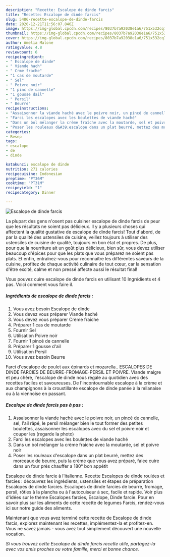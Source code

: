 ```yaml
---
description: "Recette: Escalope de dinde farcis"
title: "Recette: Escalope de dinde farcis"
slug: 5486-recette-escalope-de-dinde-farcis
date: 2020-12-21T11:56:07.846Z
image: https://img-global.cpcdn.com/recipes/8037b7a92038e1a6/751x532cq70/escalope-de-dinde-farcis-photo-principale-de-la-recette.jpg
thumbnail: https://img-global.cpcdn.com/recipes/8037b7a92038e1a6/751x532cq70/escalope-de-dinde-farcis-photo-principale-de-la-recette.jpg
cover: https://img-global.cpcdn.com/recipes/8037b7a92038e1a6/751x532cq70/escalope-de-dinde-farcis-photo-principale-de-la-recette.jpg
author: Amelia Malone
ratingvalue: 4.8
reviewcount: 6
recipeingredient:
- " Escalope de dinde"
- " Viande hach"
- " Crme frache"
- "1 cas de moutarde"
- " Sel"
- " Poivre noir"
- "1 pinc de cannelle"
- "1 gousse dail"
- " Persil"
- " Beurre"
recipeinstructions:
- "Assaisonner la viande haché avec le poivre noir, un pincé de cannelle, sel, l&#39;ail râpé, le persil mélanger bien le tout former des petites boulettes, assaisonner les escalopes avec du sel et poivre noir et couper les (regarde la photo)"
- "Farci les escalopes avec les boulettes de viande haché"
- "Dans un bol mélanger la crème fraîche avec la moutarde, sel et poivre noir"
- "Poser les rouleaux d&#39;escalope dans un plat beurré, mettez des morceaux de beurre, puis la crème que vous avez préparé, faiee cuire dans un four près chauffer a 180° bon appétit"
categories:
- Resep
tags:
- escalope
- de
- dinde

katakunci: escalope de dinde 
nutrition: 271 calories
recipecuisine: Indonesian
preptime: "PT36M"
cooktime: "PT31M"
recipeyield: "1"
recipecategory: Dinner

---
```



![Escalope de dinde farcis](https://img-global.cpcdn.com/recipes/8037b7a92038e1a6/751x532cq70/escalope-de-dinde-farcis-photo-principale-de-la-recette.jpg)

La plupart des gens n'osent pas cuisiner escalope de dinde farcis de peur que les résultats ne soient pas délicieux. Il y a plusieurs choses qui affectent la qualité gustative de escalope de dinde farcis! Tout d'abord, de par la qualité des ustensiles de cuisine, veillez toujours à utiliser des ustensiles de cuisine de qualité, toujours en bon état et propres. De plus, pour que la nourriture ait un goût plus délicieux, bien sûr, vous devez utiliser beaucoup d'épices pour que les plats que vous préparez ne soient pas plats. Et enfin, entraînez-vous pour reconnaître les différentes saveurs de la cuisine, profitez de chaque activité culinaire de tout cœur, car la sensation d'être excité, calme et non pressé affecte aussi le résultat final!

<!--inarticleads1-->

Vous pouvez cuire escalope de dinde farcis en utilisant 10 Ingrédients et 4 pas. Voici comment vous faire il.

##### Ingrédients de escalope de dinde farcis :

1. Vous avez besoin  Escalope de dinde
1. Vous devez vous préparer  Viande haché
1. Vous devez vous préparer  Crème fraîche
1. Préparer 1 cas de moutarde
1. Fournir  Sel
1. Utilisation  Poivre noir
1. Fournir 1 pincé de cannelle
1. Préparer 1 gousse d&#39;ail
1. Utilisation  Persil
1. Vous avez besoin  Beurre


Farci d&#39;escalope de poulet aux épinards et mozarella.. ESCALOPES DE DINDE FARCIES DE BEURRE-FROMAGE-PERSIL ET POIVRE. Viande maigre et peu chère, l&#39;escalope de dinde nous régale au quotidien avec des recettes faciles et savoureuses. De l&#39;incontournable escalope à la crème et aux champignons à la croustillante escalope de dinde panée à la milanaise ou à la viennoise en passant. 

<!--inarticleads2-->

##### Escalope de dinde farcis pas à pas :

1. Assaisonner la viande haché avec le poivre noir, un pincé de cannelle, sel, l&#39;ail râpé, le persil mélanger bien le tout former des petites boulettes, assaisonner les escalopes avec du sel et poivre noir et couper les (regarde la photo)
1. Farci les escalopes avec les boulettes de viande haché
1. Dans un bol mélanger la crème fraîche avec la moutarde, sel et poivre noir
1. Poser les rouleaux d&#39;escalope dans un plat beurré, mettez des morceaux de beurre, puis la crème que vous avez préparé, faiee cuire dans un four près chauffer a 180° bon appétit


Escalope de dinde farcie à l&#39;italienne. Recette Escalopes de dinde roulées et farcies : découvrez les ingrédients, ustensiles et étapes de préparation Escalopes de dinde farcies. Escalopes de dinde farcies de beurre, fromage, persil, rôties à la plancha ou à l&#39;autocuiseur à sec, facile et rapide. Voir plus d&#39;idées sur le thème Escalopes farcies, Escalope, Dinde farcie. Pour en savoir plus sur les aliments de cette recette de legumes Farcis, rendez-vous ici sur notre guide des aliments. 

<!--inarticleads1-->

<p>
Maintenant que vous avez terminé cette recette de Escalope de dinde farcis, explorez maintenant les recettes, implémentez-la et profitez-en. Vous ne savez jamais - vous avez tout simplement découvert une nouvelle vocation.
</p>

<p>
<i>Si vous trouvez cette Escalope de dinde farcis recette utile, partagez-la avec vos amis proches ou votre famille, merci et bonne chance.</i>
</p>

